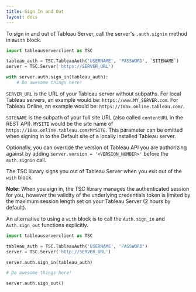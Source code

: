 ```yaml
---
title: Sign In and Out
layout: docs
---
```


To sign in and out of Tableau Server, call the server's `.auth.signin` method in a`with` block.

```py
import tableauserverclient as TSC

tableau_auth = TSC.TableauAuth('USERNAME', 'PASSWORD', `SITENAME`)
server = TSC.Server('https://SERVER_URL')

with server.auth.sign_in(tableau_auth):
    # Do awesome things here!
```

`SERVER_URL` is the URL of your Tableau server without subpaths. For local Tableau servers, an example would be: `https://www.MY_SERVER.com`. For Tableau Online, an example would be: `https://10ax.online.tableau.com/`.

`SITENAME` is the subpath of your full site URL (also called `contentURL` in the REST API). `MYSITE` would be the site name of `https://10ax.online.tableau.com/MYSITE`. This parameter can be omitted when signing in to the Default site of a locally installed Tableau server.

Optionally, you can override the version of Tableau API you are authorizing against by adding `server.version = '<VERSION_NUMBER>'` before the `auth.signin` call. 

The TSC library signs you out of Tableau Server when you exit out of the `with` block.

<div class="alert alert-info">
    <b>Note:</b> When you sign in, the TSC library manages the authenticated session for you, however the validity of the underlying 
    credentials token is limited by the maximum session length set on your Tableau Server (2 hours by default).
</div>

An alternative to using a `with` block is to call the `Auth.sign_in` and `Auth.sign_out` functions explicitly.

```py
import tableauserverclient as TSC

tableau_auth = TSC.TableauAuth('USERNAME', 'PASSWORD')
server = TSC.Server('http://SERVER_URL')

server.auth.sign_in(tableau_auth)

# Do awesome things here!

server.auth.sign_out()
```
